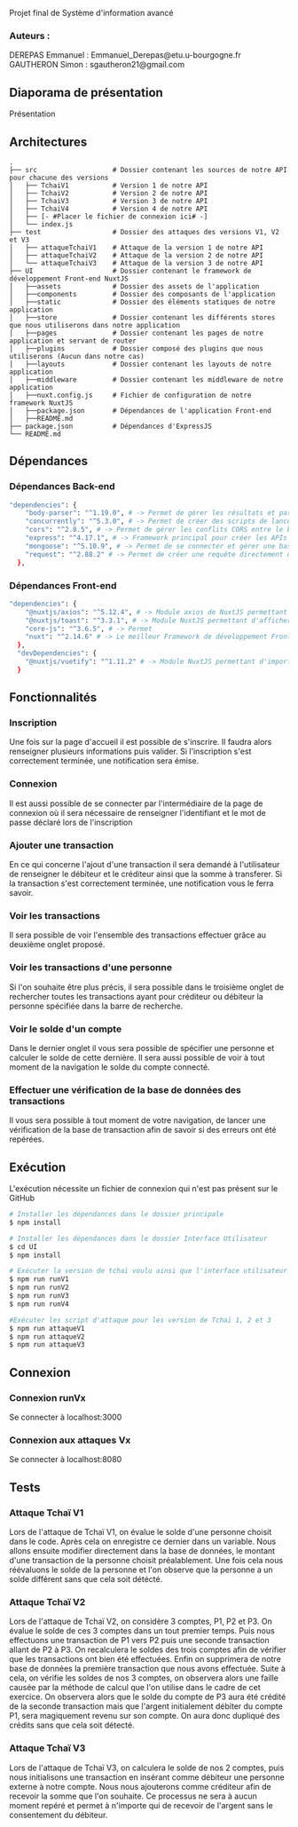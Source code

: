 Projet final de Système d'information avancé
<h3>
 Auteurs :
</h3>
<p> 
    DEREPAS Emmanuel  : Emmanuel_Derepas@etu.u-bourgogne.fr <br/>
    GAUTHERON Simon  : sgautheron21@gmail.com<br/>
</p>

## Diaporama de présentation
<link src="https://u.pcloud.link/publink/show?code=XZhN3mXZ2VHcwUaA3GY3Tz30ACoW8faf5Lhy">Présentation</link>

## Architectures
    .
    ├── src                   # Dossier contenant les sources de notre API pour chacune des versions
    │   ├── TchaiV1           # Version 1 de notre API
    │   ├── TchaiV2           # Version 2 de notre API
    │   ├── TchaiV3           # Version 3 de notre API
    │   ├── TchaiV4           # Version 4 de notre API
    │   ├── [- #Placer le fichier de connexion ici# -]
    │   └── index.js
    ├── test                  # Dossier des attaques des versions V1, V2 et V3
    │   ├── attaqueTchaiV1    # Attaque de la version 1 de notre API
    │   ├── attaqueTchaiV2    # Attaque de la version 2 de notre API
    │   └── attaqueTchaiV3    # Attaque de la version 3 de notre API
    ├── UI                    # Dossier contenant le framework de développement Front-end NuxtJS
    │   ├──assets             # Dossier des assets de l'application
    │   ├──components         # Dossier des composants de l'application
    │   ├──static             # Dossier des éléments statiques de notre application
    │   ├──store              # Dossier contenant les différents stores que nous utiliserons dans notre application
    │   ├──pages              # Dossier contenant les pages de notre application et servant de router
    │   ├──plugins            # Dossier composé des plugins que nous utiliserons (Aucun dans notre cas)
    │   ├──layouts            # Dossier contenant les layouts de notre application
    │   ├──middleware         # Dossier contenant les middleware de notre application
    │   ├──nuxt.config.js     # Fichier de configuration de notre framework NuxtJS
    │   ├──package.json       # Dépendances de l'application Front-end
    │   ├──README.md
    ├── package.json          # Dépendances d'ExpressJS
    └── README.md

## Dépendances
### Dépendances Back-end
```bash
"dependencies": {
    "body-parser": "^1.19.0", # -> Permet de gérer les résultats et paramètres des appelles de fonction API
    "concurrently": "^5.3.0", # -> Permet de créer des scripts de lancement avec plusieurs commandes (runV1, attaqueV1, ...)
    "cors": "^2.8.5", # -> Permet de gérer les conflits CORS entre le back et le front end en local
    "express": "^4.17.1", # -> Framework principal pour créer les APIs
    "mongoose": "^5.10.9", # -> Permet de se connecter et gérer une base de données MongoDB
    "request": "^2.88.2" # -> Permet de créer une requête directement depuis notre back-end
  },
```
### Dépendances Front-end
```bash
"dependencies": {
    "@nuxtjs/axios": "^5.12.4", # -> Module axios de NuxtJS permettant d'effectuer des requêtes depuis notre Front-end
    "@nuxtjs/toast": "^3.3.1", # -> Module NuxtJS permettant d'afficher des notifications de type "toast"
    "core-js": "^3.6.5", # -> Permet 
    "nuxt": "^2.14.6" # -> Le meilleur Framework de développement Front-end 
  },
  "devDependencies": {
    "@nuxtjs/vuetify": "^1.11.2" # -> Module NuxtJS permettant d'importer des composants VueJS
  }
```
## Fonctionnalités
### Inscription
Une fois sur la page d'accueil il est possible de s'inscrire. Il faudra alors renseigner plusieurs informations puis valider. Si l'inscription s'est correctement terminée, une notification sera émise.
### Connexion
Il est aussi possible de se connecter par l'intermédiaire de la page de connexion où il sera nécessaire de renseigner l'identifiant et le mot de passe déclaré lors de l'inscription
### Ajouter une transaction
En ce qui concerne l'ajout d'une transaction il sera demandé à l'utilisateur de renseigner le débiteur et le créditeur ainsi que la somme à transferer. Si la transaction s'est correctement terminée, une notification vous le ferra savoir.
### Voir les transactions
Il sera possible de voir l'ensemble des transactions effectuer grâce au deuxième onglet proposé.
### Voir les transactions d'une personne
Si l'on souhaite être plus précis, il sera possible dans le troisième onglet de rechercher toutes les transactions ayant pour créditeur ou débiteur la personne spécifiée dans la barre de recherche.
### Voir le solde d'un compte
Dans le dernier onglet il vous sera possible de spécifier une personne et calculer le solde de cette dernière.
Il sera aussi possible de voir à tout moment de la navigation le solde du compte connecté.
### Effectuer une vérification de la base de données des transactions
Il vous sera possible à tout moment de votre navigation, de lancer une vérification de la base de transaction afin de savoir si des erreurs ont été repérées.

## Exécution
L'exécution nécessite un fichier de connexion qui n'est pas présent sur le GitHub
```bash
# Installer les dépendances dans le dossier principale
$ npm install

# Installer les dépendances dans le dossier Interface Utilisateur
$ cd UI
$ npm install

# Exécuter la version de tchaï voulu ainsi que l'interface utilisateur accessible en localhost:3000
$ npm run runV1
$ npm run runV2
$ npm run runV3
$ npm run runV4

#Exécuter les script d'attaque pour les version de Tchaï 1, 2 et 3
$ npm run attaqueV1
$ npm run attaqueV2
$ npm run attaqueV3
```
## Connexion
### Connexion runVx
Se connecter à localhost:3000
### Connexion aux attaques Vx
Se connecter à localhost:8080
## Tests
### Attaque Tchaï V1
Lors de l'attaque de Tchaï V1, on évalue le solde d'une personne choisit dans le code. Après cela on enregistre ce dernier dans un variable.
Nous allons ensuite modifier directement dans la base de données, le montant d'une transaction de la personne choisit préalablement.
Une fois cela nous réévaluons le solde de la personne et l'on observe que la personne a un solde différent sans que cela soit détécté.
### Attaque Tchaï V2
Lors de l'attaque de Tchaï V2, on considère 3 comptes, P1, P2 et P3. On évalue le solde de ces 3 comptes dans un tout premier temps.
Puis nous effectuons une transaction de P1 vers P2 puis une seconde transaction allant de P2 à P3.
On recalculera le soldes des trois comptes afin de vérifier que les transactions ont bien été effectuées.
Enfin on supprimera de notre base de données la première transaction que nous avons effectuée.
Suite à cela, on vérifie les soldes de nos 3 comptes, on observera alors une faille causée par la méthode de calcul que l'on utilise dans le cadre de cet exercice.
On observera alors que le solde du compte de P3 aura été crédité de la seconde transaction mais que l'argent initialement débiter du compte P1, sera magiquement revenu sur son compte.
On aura donc dupliqué des crédits sans que cela soit détecté.
### Attaque Tchaï V3
Lors de l'attaque de Tchaï V3, on calculera le solde de nos 2 comptes, puis nous initialisons une transaction en insérant comme débiteur une personne externe à notre compte.
Nous nous ajouterons comme créditeur afin de recevoir la somme que l'on souhaite. Ce processus ne sera à aucun moment repéré et permet à n'importe qui de recevoir de l'argent sans le consentement du débiteur.
